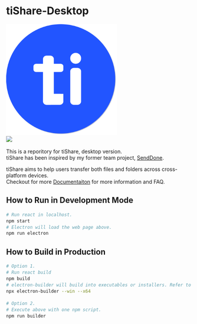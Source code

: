 
# tiShare-Desktop
<img src="https://raw.githubusercontent.com/dlguswo333/tishare-desktop/main/public/icon.png" width="300px"/>
<br>

<img src="https://dlguswo333.github.io/tishare-docs/desktop-run.png" width="960px"/>
<br>

This is a reporitory for tiShare, desktop version.<br>
tiShare has been inspired by my former team project, [SendDone](https://github.com/La-Beaute/SendDone-Desktop).
<br>

tiShare aims to help users transfer both files and folders across cross-platform devices.<br>
Checkout for more [Documentaiton](https://dlguswo333.github.io/tishare-docs) for more information and FAQ.
<br>

## How to Run in Development Mode
```bash
# Run react in localhost.
npm start
# Electron will load the web page above.
npm run electron
```

## How to Build in Production
```bash
# Option 1.
# Run react build
npm build
# electron-builder will build into executables or installers. Refer to its document for detail.
npx electron-builder --win --x64

# Option 2.
# Execute above with one npm script.
npm run builder
```
